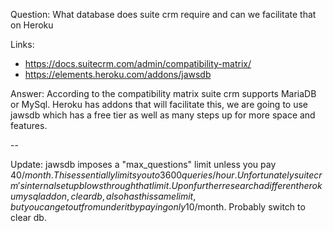 Question: What database does suite crm require and can we facilitate that on
Heroku

Links:
- https://docs.suitecrm.com/admin/compatibility-matrix/
- https://elements.heroku.com/addons/jawsdb

Answer: According to the compatibility matrix suite crm supports MariaDB or
MySql. Heroku has addons that will facilitate this, we are going to use jawsdb
which has a free tier as well as many steps up for more space and features.

--

Update: jawsdb imposes a "max_questions" limit unless you pay 40$/month. This
essentially limits you to 3600 queries / hour. Unfortunately suite crm's
internal setup blows through that limit. Upon further research a different
heroku mysql addon, clear db, also has this same limit, but you can get out from
under it by paying only 10$/month. Probably switch to clear db.
